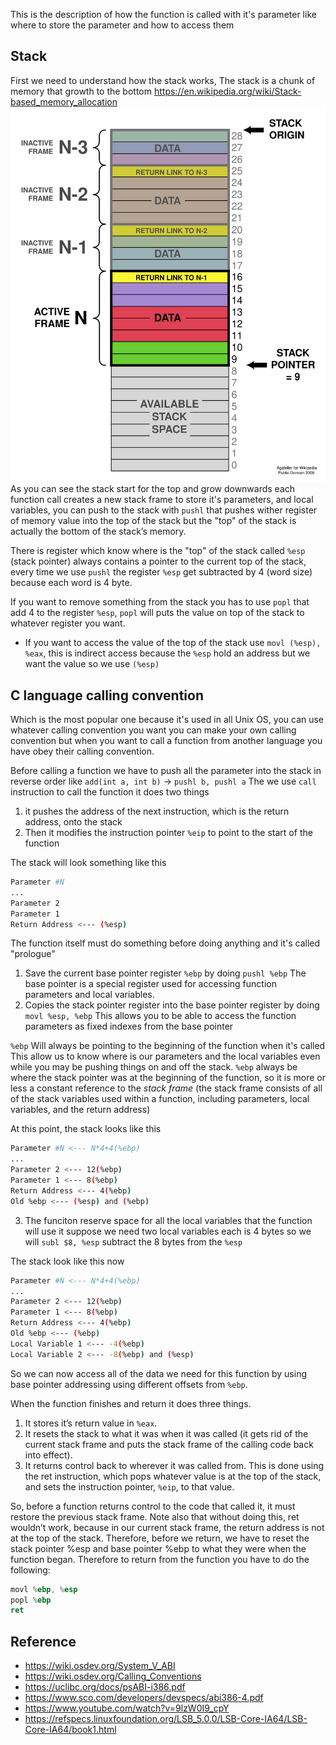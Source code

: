 This is the description of how the function is called with it's parameter like where to store the parameter and how to access them

## Stack

First we need to understand how the stack works, The stack is a chunk of memory that growth to the bottom <https://en.wikipedia.org/wiki/Stack-based_memory_allocation> ![Stack](ProgramCallStack2_en.svg.png)
As you can see the stack start for the top and grow downwards each function call creates a new stack frame to store it's parameters, and local variables, you can push to the stack with `pushl` that pushes wither register of memory value into the top of the stack but the "top" of the stack is actually the bottom of the stack’s memory.

There is register which know where is the "top" of the stack called `%esp` (stack pointer) always contains a pointer to the current top of the stack, every time we use `pushl` the register `%esp` get subtracted by 4 (word size) because each word is 4 byte.

If you want to remove something from the stack you has to use `popl` that add 4 to the register `%esp`, `popl` will puts the value on top of the stack to whatever register you want.

- If you want to access the value of the top of the stack use `movl (%esp), %eax`, this is indirect access because the `%esp` hold an address but we want the value so we use `(%esp)`

## C language calling convention

Which is the most popular one because it's used in all Unix OS, you can use whatever calling convention you want you can make your own calling convention but when you want to call a function from another language you have obey their calling convention.

Before calling a function we have to push all the parameter into the stack in reverse order like
`add(int a, int b)` -> `pushl b, pushl a`
The we use `call` instruction to call the function it does two things

1. it pushes the address of the next instruction, which is the return address, onto the stack
2. Then it modifies the instruction pointer `%eip` to point to the start of the function

The stack will look something like this

```sh
Parameter #N
...
Parameter 2
Parameter 1
Return Address <--- (%esp)
```

The function itself must do something before doing anything and it's called "prologue"

1. Save the current base pointer register `%ebp` by doing `pushl %ebp` The base pointer is a special register used for accessing function parameters and local variables.
2. Copies the stack pointer register into the base pointer register by doing `movl %esp, %ebp` This allows you to be able to access the function parameters as fixed indexes from the base pointer

`%ebp` Will always be pointing to the beginning of the function when it's called This allow us to know where is our parameters and the local variables even while you may be pushing things on and off the stack. `%ebp`  always be where the stack pointer was at the beginning of the function, so it is more or less a constant reference to the *stack frame* (the stack frame consists of all of the stack variables used within a function, including parameters, local variables, and the return address)

At this point, the stack looks like this

```sh
Parameter #N <--- N*4+4(%ebp)
...
Parameter 2 <--- 12(%ebp)
Parameter 1 <--- 8(%ebp)
Return Address <--- 4(%ebp)
Old %ebp <--- (%esp) and (%ebp)
```

3. The funciton reserve space for all the local variables that the function will use it suppose we need two local variables each is 4 bytes so we will `subl $8, %esp` subtract the 8 bytes from the `%esp`

The stack look like this now

```sh
Parameter #N <--- N*4+4(%ebp)
...
Parameter 2 <--- 12(%ebp)
Parameter 1 <--- 8(%ebp)
Return Address <--- 4(%ebp)
Old %ebp <--- (%ebp)
Local Variable 1 <--- -4(%ebp)
Local Variable 2 <--- -8(%ebp) and (%esp)
```

So we can now access all of the data we need for this function by using base pointer addressing using different offsets from `%ebp`.

When the function finishes and return it does three things.

1. It stores it’s return value in `%eax`.
2. It resets the stack to what it was when it was called (it gets rid of the current stack frame and puts the stack frame of the calling code back into effect).
3. It returns control back to wherever it was called from. This is done using the ret instruction, which pops whatever value is at the top of the stack, and sets the instruction pointer, `%eip`, to that value.

So, before a function returns control to the code that called it, it must restore the previous stack frame. Note also that without doing this, ret wouldn’t work, because in our current stack frame, the return address is not at the top of the stack. Therefore, before we return, we have to reset the stack pointer %esp and base pointer %ebp to what they were when the function began. Therefore to return from the function you have to do the following:

```asm
movl %ebp, %esp
popl %ebp
ret
```

## Reference

- <https://wiki.osdev.org/System_V_ABI>
- <https://wiki.osdev.org/Calling_Conventions>
- <https://uclibc.org/docs/psABI-i386.pdf>
- <https://www.sco.com/developers/devspecs/abi386-4.pdf>
- <https://www.youtube.com/watch?v=9lzW0I9_cpY>
- <https://refspecs.linuxfoundation.org/LSB_5.0.0/LSB-Core-IA64/LSB-Core-IA64/book1.html>
